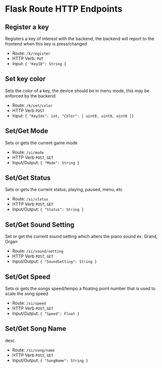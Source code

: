 # Flask Route HTTP Endpoints

## Register a key
Registers a key of interest with the backend, the backend will report to the frontend when this key is press/changed
 - Route: `/k/register`
 - HTTP Verb: `PUT`
 - Input: `{ "KeyID": String }`

## Set key color
Sets the color of a key, the device should be in menu mode, this may be enforced by the backend
 - Route: `/k/set/color`
 - HTTP Verb `POST`
 - Input: `{ "KeyIdx": int, "Color": [ uint8, uint8, uint8 ]}`

## Set/Get Mode
Sets or gets the current game mode
 - Route: `/si/mode`
 - HTTP Verb `POST`, `GET`
 - Input/Output: `{ "Mode": String }`

## Set/Get Status
Sets or gets the current status, playing, paused, menu, etc
 - Route: `/si/status`
 - HTTP Verb `POST`, `GET`
 - Input/Output: `{ "Status": String }`

## Set/Get Sound Setting
Set or get the current sound setting which alters the piano sound ex. Grand, Organ
 - Route: `/si/sound/setting`
 - HTTP Verb `POST`, `GET`
 - Input/Output: `{ "SoundSetting": String }`

## Set/Get Speed
Sets or gets the songs speed/tempo a floating point number that is used to scale the song speed
 - Route: `/si/speed`
 - HTTP Verb `POST`, `GET`
 - Input/Output: `{ "Speed": Float }`

## Set/Get Song Name
desc
 - Route: `/si/song/name`
 - HTTP Verb `POST`, `GET`
 - Input/Output: `{ "SongName": String }`